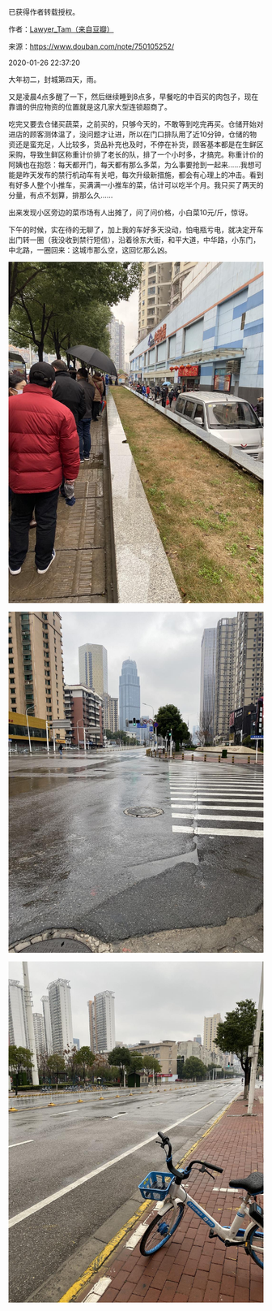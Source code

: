 已获得作者转载授权。


作者：[Lawyer_Tam（来自豆瓣）](https://www.douban.com/people/50118435/)


来源：https://www.douban.com/note/750105252/


2020-01-26 22:37:20


大年初二，封城第四天，雨。  

又是凌晨4点多醒了一下，然后继续睡到8点多，早餐吃的中百买的肉包子，现在靠谱的供应物资的位置就是这几家大型连锁超商了。  

吃完又要去仓储买蔬菜，之前买的，只够今天的，不敢等到吃完再买。仓储开始对进店的顾客测体温了，没问题才让进，所以在门口排队用了近10分钟，仓储的物资还是蛮充足，人比较多，货品补充也及时，不停在补货，顾客基本都是在生鲜区采购，导致生鲜区称重计价排了老长的队，排了一个小时多，才搞完。称重计价的阿姨也在抱怨：每天都开门，每天都有那么多菜，为么事要抢到一起来……我想可能是昨天发布的禁行机动车有关吧，每次升级新措施，都会有心理上的冲击。看到有好多人整个小推车，买满满一小推车的菜，估计可以吃半个月。我只买了两天的分量，有点不划算，排那么久……  

出来发现小区旁边的菜市场有人出摊了，问了问价格，小白菜10元/斤，惊讶。  

下午的时候，实在待的无聊了，加上我的车好多天没动，怕电瓶亏电，就决定开车出门转一圈（我没收到禁行短信），沿着徐东大街，和平大道，中华路，小东门，中北路，一圈回来：这城市那么空，这回忆那么凶。  

![](./pic/01-26-Lawyer_Tam-记录……封城（第四天）1.jpg)

![](./pic/01-26-Lawyer_Tam-记录……封城（第四天）2.jpg)

![](./pic/01-26-Lawyer_Tam-记录……封城（第四天）3.jpg)